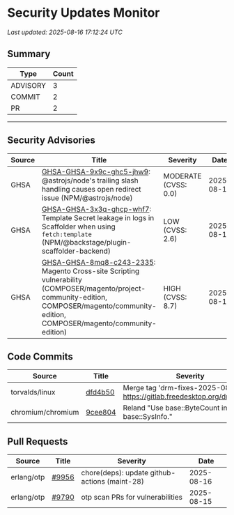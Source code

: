 # Security Updates Monitor

*Last updated: 2025-08-16 17:12:24 UTC*

## Summary
| Type | Count |
|------|-------|
| ADVISORY | 3 |
| COMMIT | 2 |
| PR | 2 |

---

## Security Advisories

| Source | Title | Severity | Date |
|--------|-------|----------|------|
| GHSA | [GHSA-GHSA-9x9c-ghc5-jhw9](https://github.com/advisories/GHSA-9x9c-ghc5-jhw9): @astrojs/node's trailing slash handling causes open redirect issue (NPM/@astrojs/node) | MODERATE (CVSS: 0.0) | 2025-08-15 |
| GHSA | [GHSA-GHSA-3x3q-ghcp-whf7](https://github.com/advisories/GHSA-3x3q-ghcp-whf7): Template Secret leakage in logs in Scaffolder when using `fetch:template` (NPM/@backstage/plugin-scaffolder-backend) | LOW (CVSS: 2.6) | 2025-08-15 |
| GHSA | [GHSA-GHSA-8mq8-c243-2335](https://github.com/advisories/GHSA-8mq8-c243-2335): Magento Cross-site Scripting vulnerability (COMPOSER/magento/project-community-edition, COMPOSER/magento/community-edition, COMPOSER/magento/community-edition) | HIGH (CVSS: 8.7) | 2025-08-12 |

## Code Commits

| Source | Title | Severity | Date |
|--------|-------|----------|------|
| torvalds/linux | [dfd4b50](https://github.com/torvalds/linux/commit/dfd4b508c8c6106083698a0dd5e35aecc7c48725) | Merge tag 'drm-fixes-2025-08-16' of https://gitlab.freedesktop.org/drm/kernel | 2025-08-15 |
| chromium/chromium | [9cee804](https://github.com/chromium/chromium/commit/9cee804e398ba5b88ea9abf8116e5708cfabce1b) | Reland "Use base::ByteCount in base::SysInfo." | 2025-08-15 |

## Pull Requests

| Source | Title | Severity | Date |
|--------|-------|----------|------|
| erlang/otp | [#9956](https://github.com/erlang/otp/pull/9956) | chore(deps): update github-actions (maint-28) | 2025-08-16 |
| erlang/otp | [#9790](https://github.com/erlang/otp/pull/9790) | otp scan PRs for vulnerabilities | 2025-08-15 |

